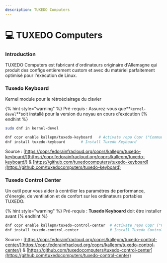 ```yaml
---
description: TUXEDO Computers
---
```


# 💻 TUXEDO Computers

### Introduction

TUXEDO Computers est fabricant d'ordinateurs originaire d'Allemagne qui produit des configs entièrement custom et avec du matériel parfaitement optimisé pour l'exécution de Linux.

### Tuxedo Keyboard

Kernel module pour le rétroéclairage du clavier

{% hint style="warning" %}
Pré-requis : Assurez-vous que**`kernel-devel`**soit installé pour la version du noyau en cours d'exécution
{% endhint %}

```bash
sudo dnf in kernel-devel
```

```bash
dnf copr enable kallepm/tuxedo-keyboard	  # Activate repo Copr ("Community projects")
dnf install tuxedo-keyboard		  # Install Tuxedo Keyboard
```

Source : [https://copr.fedorainfracloud.org/coprs/kallepm/tuxedo-keyboard/](https://copr.fedorainfracloud.org/coprs/kallepm/tuxedo-keyboard/) & [https://github.com/tuxedocomputers/tuxedo-keyboard](https://github.com/tuxedocomputers/tuxedo-keyboard)

### Tuxedo Control Center

Un outil pour vous aider à contrôler les paramètres de performance, d'énergie, de ventilation et de confort sur les ordinateurs portables TUXEDO.

{% hint style="warning" %}
Pré-requis : **Tuxedo Keyboard** doit être installer avant
{% endhint %}

```bash
dnf copr enable kallepm/tuxedo-control-center  # Activate repo Copr ("Community projects")
dnf install tuxedo-control-center              # Install Tuxedo Control Center
```

Source : [https://copr.fedorainfracloud.org/coprs/kallepm/tuxedo-control-center/](https://copr.fedorainfracloud.org/coprs/kallepm/tuxedo-control-center/) & [https://github.com/tuxedocomputers/tuxedo-control-center](https://github.com/tuxedocomputers/tuxedo-control-center)



